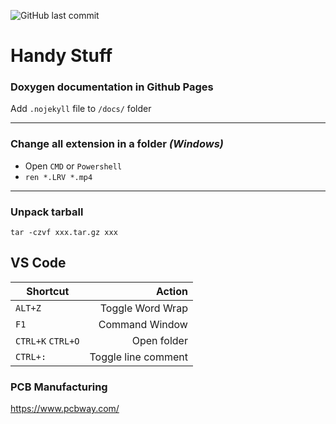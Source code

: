 ![GitHub last commit](https://img.shields.io/github/last-commit/jonacappelle/Handy_Stuff.svg)

# Handy Stuff

### Doxygen documentation in Github Pages
Add `.nojekyll` file to `/docs/` folder

***

### Change all extension in a folder *(Windows)*
- Open `CMD` or `Powershell`
- `ren *.LRV *.mp4`

***

### Unpack tarball
`tar -czvf xxx.tar.gz xxx`

## VS Code
| Shortcut      | Action           |
| ------------- |-----------------:|
| `ALT+Z`       | Toggle Word Wrap |
| `F1` | Command Window |
| `CTRL+K` `CTRL+O` | Open folder |
| `CTRL+:` | Toggle line comment |

### PCB Manufacturing
https://www.pcbway.com/
